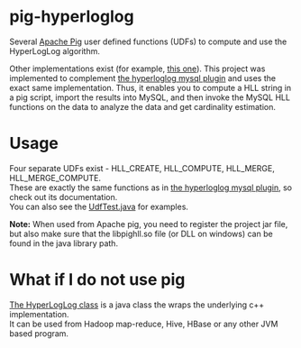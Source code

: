 pig-hyperloglog
===============

Several [Apache Pig](http://pig.apache.org/) user defined functions (UDFs) to compute and use the HyperLogLog algorithm.  
  
Other implementations exist (for example, [this one](http://datafu.incubator.apache.org/docs/datafu/guide/estimation.html)). This project was implemented to complement [the hyperloglog mysql plugin](https://github.com/amirtuval/mysql-hyperloglog) and uses the exact same implementation. Thus, it enables you to compute a HLL string in a pig script, import the results into MySQL, and then invoke the MySQL HLL functions on the data to analyze the data and get cardinality estimation.

Usage
=====

Four separate UDFs exist - HLL_CREATE, HLL_COMPUTE, HLL_MERGE, HLL_MERGE_COMPUTE.  
These are exactly the same functions as in [the hyperloglog mysql plugin](https://github.com/amirtuval/mysql-hyperloglog), so check out its documentation.  
You can also see the [UdfTest.java](src/test/java/com/amirtuval/pighll/udf/UdfTest.java) for examples.  
  
**Note:** When used from Apache pig, you need to register the project jar file, but also make sure that the libpighll.so file (or DLL on windows) can be found in the java library path.

What if I do not use pig
========================

[The HyperLogLog class](src/main/java/com/amirtuval/pighll/HyperLogLog.java) is a java class the wraps the underlying c++ implementation.  
It can be used from Hadoop map-reduce, Hive, HBase or any other JVM based program.
